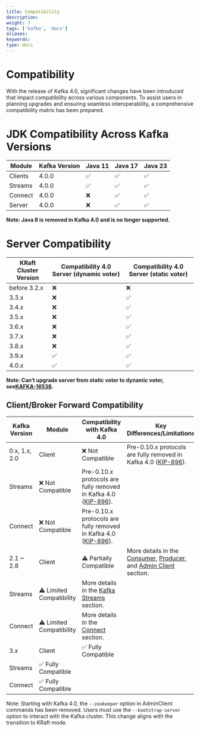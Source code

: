 ```yaml
---
title: Compatibility
description: 
weight: 7
tags: ['kafka', 'docs']
aliases: 
keywords: 
type: docs
---
```


# Compatibility

With the release of Kafka 4.0, significant changes have been introduced that impact compatibility across various components. To assist users in planning upgrades and ensuring seamless interoperability, a comprehensive compatibility matrix has been prepared. 

# JDK Compatibility Across Kafka Versions

Module | Kafka Version | Java 11 | Java 17 | Java 23  
---|---|---|---|---  
Clients | 4.0.0 | ✅ | ✅ | ✅  
Streams | 4.0.0 | ✅ | ✅ | ✅  
Connect | 4.0.0 | ❌ | ✅ | ✅  
Server | 4.0.0 | ❌ | ✅ | ✅  
  
**Note: Java 8 is removed in Kafka 4.0 and is no longer supported.**

# Server Compatibility

KRaft Cluster Version | Compatibility 4.0 Server (dynamic voter) | Compatibility 4.0 Server (static voter)  
---|---|---  
before 3.2.x | ❌ | ❌  
3.3.x | ❌ | ✅  
3.4.x | ❌ | ✅  
3.5.x | ❌ | ✅  
3.6.x | ❌ | ✅  
3.7.x | ❌ | ✅  
3.8.x | ❌ | ✅  
3.9.x | ✅ | ✅  
4.0.x | ✅ | ✅  
  
**Note: Can’t upgrade server from static voter to dynamic voter, see[KAFKA-16538](https://issues.apache.org/jira/browse/KAFKA-16538).**

## Client/Broker Forward Compatibility

Kafka Version | Module | Compatibility with Kafka 4.0 | Key Differences/Limitations  
---|---|---|---  
0.x, 1.x, 2.0 | Client | ❌ Not Compatible | Pre-0.10.x protocols are fully removed in Kafka 4.0 ([KIP-896](https://cwiki.apache.org/confluence/x/K5sODg)).   
Streams | ❌ Not Compatible | Pre-0.10.x protocols are fully removed in Kafka 4.0 ([KIP-896](https://cwiki.apache.org/confluence/x/K5sODg)).   
Connect | ❌ Not Compatible | Pre-0.10.x protocols are fully removed in Kafka 4.0 ([KIP-896](https://cwiki.apache.org/confluence/x/K5sODg)).   
2.1 ~ 2.8 | Client | ⚠️ Partially Compatible |  More details in the [Consumer](/40/documentation.html#upgrade_400_notable_consumer), [Producer](/40/documentation.html#upgrade_400_notable_producer), and [Admin Client](/40/documentation.html#upgrade_400_notable_admin_client) section.   
Streams | ⚠️ Limited Compatibility |  More details in the [Kafka Streams](/40/documentation.html#upgrade_400_notable_kafka_streams) section.   
Connect | ⚠️ Limited Compatibility |  More details in the [Connect](/40/documentation.html#upgrade_400_notable_connect) section.   
3.x | Client | ✅ Fully Compatible |   
Streams | ✅ Fully Compatible |   
Connect | ✅ Fully Compatible |   
  
Note: Starting with Kafka 4.0, the `--zookeeper` option in AdminClient commands has been removed. Users must use the `--bootstrap-server` option to interact with the Kafka cluster. This change aligns with the transition to KRaft mode. 
